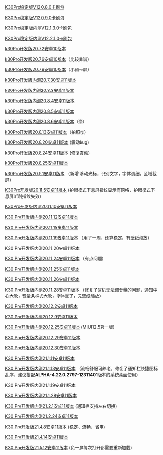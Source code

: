 [K30Pro稳定版V12.0.8.0卡刷包](https://bigota.d.miui.com/V12.0.8.0.QJKCNXM/miui_LMI_V12.0.8.0.QJKCNXM_fef952411e_10.0.zip)

[K30Pro稳定版V12.0.9.0卡刷包](https://hugeota.d.miui.com/V12.0.9.0.QJKCNXM/miui_LMI_V12.0.9.0.QJKCNXM_c7272d59e5_10.0.zip)

[K30Pro稳定版内测V12.1.3.0卡刷包](https://hugeota.d.miui.com/V12.1.3.0.RJKCNXM/miui_LMI_V12.1.3.0.RJKCNXM_8e7f89c77a_11.0.zip)

[K30Pro稳定版内测V12.2.1.0卡刷包](https://hugeota.d.miui.com/V12.2.1.0.RJKCNXM/miui_LMI_V12.2.1.0.RJKCNXM_d02f925688_11.0.zip)

[k30Pro开发版20.7.2安卓10版本](https://bigota.d.miui.com/20.7.2/miui_LMI_20.7.2_4499817f95_10.0.zip)

[k30Pro开发版20.7.6安卓10版本](https://bigota.d.miui.com/20.7.6/miui_LMI_20.7.6_30faa47b4c_10.0.zip)（比较靠谱）

[k30Pro开发版20.7.9安卓10版本](https://bigota.d.miui.com/20.7.9/miui_LMI_20.7.9_f99f433bb7_10.0.zip)（小窗卡屏）

[k30Pro开发版内测20.7.30安卓11版本](https://bigota.d.miui.com/20.7.30/miui_LMI_20.7.30_2de74df6ca_11.0.zip)

[k30Pro开发版内测20.8.3安卓11版本](https://hugeota.d.miui.com/20.8.3/miui_LMI_20.8.3_49336e10b7_11.0.zip)

[k30Pro开发版内测20.8.4安卓11版本](https://hugeota.d.miui.com/20.8.4/miui_LMI_20.8.4_89b75249f7_11.0.zip)

[k30Pro开发版内测20.8.5安卓11版本](https://hugeota.d.miui.com/20.8.5/miui_LMI_20.8.5_114e7ce73b_11.0.zip)

[k30Pro开发版内测20.8.6安卓11版本](https://hugeota.d.miui.com/20.8.6/miui_LMI_20.8.6_128cd6e279_11.0.zip)（🉑）

[k30Pro开发版20.8.13安卓11版本](https://hugeota.d.miui.com/20.8.13/miui_LMI_20.8.13_b1682eb31f_11.0.zip)（拍照🉑）

[k30Pro开发版20.8.20安卓11版本](https://hugeota.d.miui.com/20.8.20/miui_LMI_20.8.20_138458d1c7_11.0.zip)  (震动bug)

[k30Pro开发版20.8.24安卓11版本](https://hugeota.d.miui.com/20.8.24/miui_LMI_20.8.24_f1c69caf10_11.0.zip)  (修复震动)

[k30Pro开发版20.8.25安卓11版本](https://hugeota.d.miui.com/20.8.25/miui_LMI_20.8.25_a56416a3d5_11.0.zip)

[k30Pro开发版20.9.1安卓11版本](https://hugeota.d.miui.com/20.9.1/miui_LMI_20.9.1_4178a3166d_11.0.zip)  （新增 移动光标，识别文字，字体调细，区域截屏）

[K30Pro开发版20.11.5安卓11版本](https://bigota.d.miui.com/20.11.5/miui_LMI_20.11.5_73f2b5952d_11.0.zip)  (护眼模式下息屏指纹显示有网格，护眼模式下息屏听剧指纹失效)

[K30Pro开发版内测20.11.10安卓11版本](https://bigota.d.miui.com/20.11.10/miui_LMI_20.11.10_1b35d8193b_11.0.zip)

[K30 Pro开发版内测20.11.12安卓11版本](https://hugeota.d.miui.com/20.11.12/miui_LMI_20.11.12_5fa06dd7fc_11.0.zip)

[K30 Pro开发版内测20.11.18安卓11版本](https://hugeota.d.miui.com/20.11.18/miui_LMI_20.11.18_6f5a4463cd_11.0.zip)

[K30 Pro开发版内测20.11.19安卓11版本](https://hugeota.d.miui.com/20.11.19/miui_LMI_20.11.19_4e96d46573_11.0.zip)  （用了一周，还算稳定，有壁纸缩放）

[K30 Pro开发版内测20.11.20安卓11版本](https://hugeota.d.miui.com/20.11.20/miui_LMI_20.11.20_6db40ffa61_11.0.zip)

[K30 Pro开发版内测20.11.24安卓11版本](https://hugeota.d.miui.com/20.11.24/miui_LMI_20.11.24_8f5501065b_11.0.zip)  （有点问题）

[K30 Pro开发版内测20.11.25安卓11版本](https://hugeota.d.miui.com/20.11.25/miui_LMI_20.11.25_6b2c698031_11.0.zip)

[K30 Pro开发版内测20.11.26安卓11版本](https://hugeota.d.miui.com/20.11.26/miui_LMI_20.11.26_f8ea321e75_11.0.zip)

[K30 Pro开发版内测20.11.28安卓11版本](http://bigota.d.miui.com/20.11.28/miui_LMI_20.11.28_775e61d4ee_11.0.zip)  （修复了耳机无法调音量的问题，通知中心大改，音量条样式大改，字体变了，无壁纸缩放）

[K30 Pro开发版内测20.12.2安卓11版本](https://hugeota.d.miui.com/20.12.2/miui_LMI_20.12.2_69ed4e322e_11.0.zip)

[K30 Pro开发版内测20.12.9安卓11版本](https://hugeota.d.miui.com/20.12.9/miui_LMI_20.12.9_b1e1d3d2b4_11.0.zip)

[K30 Pro开发版内测20.12.25安卓11版本](https://bigota.d.miui.com/20.12.25/miui_LMI_20.12.25_e5e6a400d0_11.0.zip)  (MIUI12.5第一版)

[K30 Pro开发版内测20.12.29安卓11版本](https://bigota.d.miui.com/20.12.29/miui_LMI_20.12.29_b9f48f85b9_11.0.zip)

[K30 Pro开发版内测20.12.30安卓11版本](https://bigota.d.miui.com/20.12.30/miui_LMI_20.12.30_a0b158b1f0_11.0.zip)

[K30 Pro开发版内测21.1.11安卓11版本](https://bigota.d.miui.com/21.1.11/miui_LMI_21.1.11_b42ede42e5_11.0.zip)

[K30 Pro开发版内测21.1.13安卓11版本](https://hugeota.d.miui.com/21.1.13/miui_LMI_21.1.13_588b865b94_11.0.zip)  （流畅舒服可养老，修复了通知栏快捷图标乱序，建议搭配**ALPHA-4.22.0.2797-12311401**版本的系统桌面使用）

[K30 Pro开发版内测21.1.19安卓11版本](https://hugeota.d.miui.com/21.1.19/miui_LMI_21.1.19_155262c012_11.0.zip)

[K30 Pro开发版内测21.1.28安卓11版本](https://hugeota.d.miui.com/21.1.28/miui_LMI_21.1.28_613d4e4cec_11.0.zip)

[K30 Pro开发版内测21.2.1安卓11版本](https://hugeota.d.miui.com/21.2.1/miui_LMI_21.2.1_c1b421cbfa_11.0.zip)  (通知栏支持左右切换)

[K30 Pro开发版内测21.2.24安卓11版本](https://hugeota.d.miui.com/21.2.24/miui_LMI_21.2.24_a1f1e05034_11.0.zip)

[K30 Pro开发版21.4.8安卓11版本](https://hugeota.d.miui.com/21.4.8/miui_LMI_21.4.8_d161c583bd_11.0.zip)  (稳定、流畅、省电)

[K30 Pro开发版21.4.14安卓11版本](https://hugeota.d.miui.com/21.4.14/miui_LMI_21.4.14_beb226bc6e_11.0.zip)

[K30 Pro开发版21.5.12安卓11版本](https://hugeota.d.miui.com/21.5.12/miui_LMI_21.5.12_b0d58e4bba_11.0.zip)  (负一屏每次打开都需要重新加载)